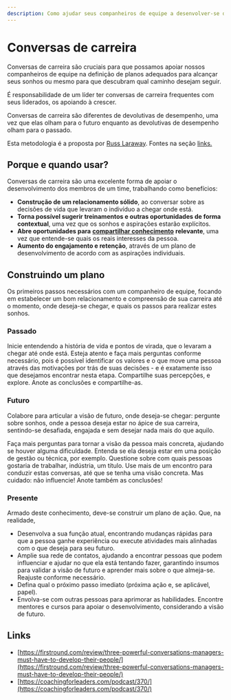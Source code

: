 ```yaml
---
description: Como ajudar seus companheiros de equipe a desenvolver-se da maneira correta.
---
```


# Conversas de carreira

Conversas de carreira são cruciais para que possamos apoiar nossos companheiros de equipe na definição de planos adequados para alcançar seus sonhos ou mesmo para que descubram qual caminho desejam seguir.

É responsabilidade de um líder ter conversas de carreira frequentes com seus liderados, os apoiando à crescer. 

Conversas de carreira são diferentes de devolutivas de desempenho, uma vez que elas olham para o futuro enquanto as devolutivas de desempenho olham para o passado.

Esta metodologia é a proposta por [Russ Laraway](https://www.linkedin.com/in/russlaraway). Fontes na seção [links.](conversas-de-carreira.md#links)

## Porque e quando usar?

Conversas de carreira são uma excelente forma de apoiar o desenvolvimento dos membros de um time, trabalhando como benefícios:

* **Construção de um relacionamento sólido**, ao conversar sobre as decisões de vida que levaram o indivíduo a chegar onde está.
* **Torna possível sugerir treinamentos e outras oportunidades de forma contextual**, uma vez que os sonhos e aspirações estarão explícitos.
* **Abre oportunidades para** [**compartilhar conhecimento**](https://coachingforleaders.com/podcast/382/) **relevante**, uma vez que entende-se quais os reais interesses da pessoa.
* **Aumento do engajamento e retenção**, através de um plano de desenvolvimento de acordo com as aspirações individuais.

## Construindo um plano

Os primeiros passos necessários com um companheiro de equipe, focando em estabelecer um bom relacionamento e compreensão de sua carreira até o momento, onde deseja-se chegar, e quais os passos para realizar estes sonhos.

### Passado

Inicie entendendo a história de vida e pontos de virada, que o levaram a chegar até onde está. Esteja atento e faça mais perguntas conforme necessário, pois é possível identificar os valores e o que move uma pessoa através das motivações por trás de suas decisões - e é exatamente isso que desejamos encontrar nesta etapa. Compartilhe suas percepções, e explore. Anote as conclusões e compartilhe-as.

### Futuro

Colabore para articular a visão de futuro, onde deseja-se chegar: pergunte sobre sonhos, onde a pessoa deseja estar no ápice de sua carreira, sentindo-se desafiada, engajada e sem desejar nada mais do que aquilo.

Faça mais perguntas para tornar a visão da pessoa mais concreta, ajudando se houver alguma dificuldade. Entenda se ela deseja estar em uma posição de gestão ou técnica, por exemplo. Questione sobre com quais pessoas gostaria de trabalhar, indústria, um título. Use mais de um encontro para conduzir estas conversas, até que se tenha uma visão concreta. Mas cuidado: não influencie! Anote também as conclusões!

### Presente

Armado deste conhecimento, deve-se construir um plano de ação. Que, na realidade,

* Desenvolva a sua função atual, encontrando mudanças rápidas para que a pessoa ganhe experiência ou execute atividades mais alinhadas com o que deseja para seu futuro.
* Amplie sua rede de contatos, ajudando a encontrar pessoas que podem influenciar e ajudar no que ela está tentando fazer, garantindo insumos para validar a visão de futuro e aprender mais sobre o que almeja-se. Reajuste conforme necessário.
* Defina qual o próximo passo imediato \(próxima ação e, se aplicável, papel\).
* Envolva-se com outras pessoas para aprimorar as habilidades. Encontre mentores e cursos para apoiar o desenvolvimento, considerando a visão de futuro. 

## Links

* [https://firstround.com/review/three-powerful-conversations-managers-must-have-to-develop-their-people/](https://firstround.com/review/three-powerful-conversations-managers-must-have-to-develop-their-people/)
* [https://coachingforleaders.com/podcast/370/](https://coachingforleaders.com/podcast/370/)

